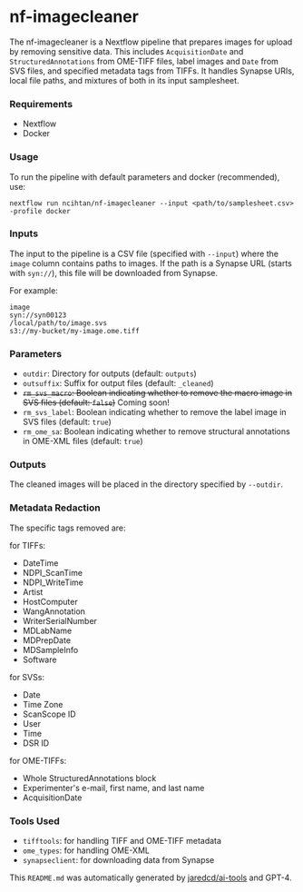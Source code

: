 # nf-imagecleaner

The nf-imagecleaner is a Nextflow pipeline that prepares images for upload by removing sensitive data. This includes `AcquisitionDate` and `StructuredAnnotations` from OME-TIFF files, label images and `Date` from SVS files, and specified metadata tags from TIFFs. It handles Synapse URIs, local file paths, and mixtures of both in its input samplesheet.

### Requirements

- Nextflow
- Docker

### Usage

To run the pipeline with default parameters and docker (recommended), use:

```
nextflow run ncihtan/nf-imagecleaner --input <path/to/samplesheet.csv> -profile docker
```

### Inputs

The input to the pipeline is a CSV file (specified with `--input`) where the `image` column contains paths to images. If the path is a Synapse URL (starts with `syn://`), this file will be downloaded from Synapse.

For example:

```
image
syn://syn00123
/local/path/to/image.svs
s3://my-bucket/my-image.ome.tiff
```

### Parameters

- `outdir`: Directory for outputs (default: `outputs`)
- `outsuffix`: Suffix for output files (default: `_cleaned`)
- ~~`rm_svs_macro`: Boolean indicating whether to remove the macro image in SVS files (default: `false`)~~ Coming soon!
- `rm_svs_label`: Boolean indicating whether to remove the label image in SVS files (default: `true`)
- `rm_ome_sa`: Boolean indicating whether to remove structural annotations in OME-XML files (default: `true`)

### Outputs

The cleaned images will be placed in the directory specified by `--outdir`.

### Metadata Redaction

The specific tags removed are:

for TIFFs:

- DateTime
- NDPI_ScanTime
- NDPI_WriteTime
- Artist
- HostComputer
- WangAnnotation
- WriterSerialNumber
- MDLabName
- MDPrepDate
- MDSampleInfo
- Software

for SVSs:

- Date
- Time Zone
- ScanScope ID
- User
- Time
- DSR ID

for OME-TIFFs:

- Whole StructuredAnnotations block
- Experimenter's e-mail, first name, and last name
- AcquisitionDate

### Tools Used

- `tifftools`: for handling TIFF and OME-TIFF metadata
- `ome_types`: for handling OME-XML
- `synapseclient`: for downloading data from Synapse

This `README.md` was automatically generated by [jaredcd/ai-tools](https://github.com/jaredcd/ai-tools) and GPT-4.

